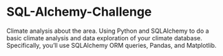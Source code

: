 # SQL-Alchemy-Challenge
Climate analysis about the area. Using Python and SQLAlchemy to do a basic climate analysis and data exploration of your climate database. Specifically, you’ll use SQLAlchemy ORM queries, Pandas, and Matplotlib.

